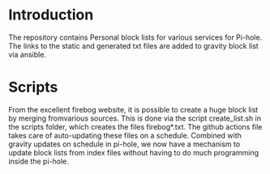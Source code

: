 
# Introduction

The repository contains Personal block lists for various services for Pi-hole. The links to the static and generated txt files are added to gravity block list via ansible.

# Scripts
From the excellent firebog website, it is possible to create a huge block list by merging fromvarious sources. This is done via the script create_list.sh in the scripts folder, which creates the files firebog*.txt. The github actions file takes care of auto-updating these files on a schedule. Combined with gravity updates
on schedule in pi-hole, we now have a mechanism to update block lists from index files without having to do much programming inside the pi-hole. 
